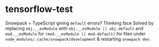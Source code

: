 # tensorflow-test

Snowpack + TypeScript giving `default` errors? Thinking face Solved by replacing `obj.__esModule` with `obj.__esModule || obj.default` and `mod.__esModule` for `(mod.__esModule || mod.default)` for files under `node_modules/.cache/snowpack/development` & restarting `snowpack dev`.
